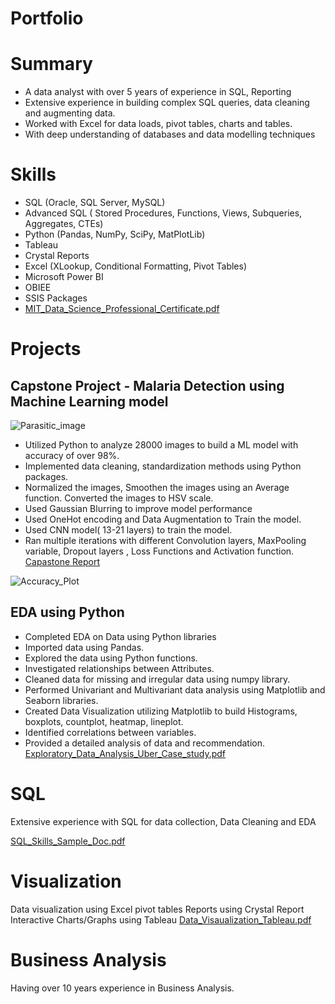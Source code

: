 # Portfolio
# Summary
-	A data analyst with over 5 years of experience in SQL, Reporting
-	Extensive experience in building complex SQL queries, data cleaning and augmenting data.
-	Worked with Excel for data loads, pivot tables, charts and tables.
-	With deep understanding of databases and data modelling techniques

# Skills
* SQL (Oracle, SQL Server, MySQL)
*	Advanced SQL ( Stored Procedures, Functions, Views, Subqueries, Aggregates, CTEs)
*	Python (Pandas, NumPy, SciPy, MatPlotLib)
*	Tableau
*	Crystal Reports
*	Excel (XLookup, Conditional Formatting, Pivot Tables)
*	Microsoft Power BI
*	OBIEE
*	SSIS Packages  
*	[MIT_Data_Science_Professional_Certificate.pdf](https://github.com/user-attachments/files/18304066/MIT_Data_Science_Professional_Certificate.pdf)

# Projects
## Capstone Project - Malaria Detection using Machine Learning model
![Parasitic_image](https://github.com/user-attachments/assets/03ab4689-92f7-43f4-87b3-a28aab754735)

*	Utilized Python to analyze 28000 images to build a ML model with accuracy of over 98%.
*	Implemented data cleaning, standardization methods using Python packages. 
*	Normalized the images, Smoothen the images using an Average function. Converted the images to HSV scale.
*	Used Gaussian Blurring to improve model performance
*	Used OneHot encoding and Data Augmentation to Train the model.
*	Used CNN model( 13-21 layers) to train the model.
*	Ran multiple iterations with different Convolution layers, MaxPooling variable, Dropout layers , Loss Functions and Activation function.
[Capastone Report](https://github.com/sourimva/Portfolio/blob/f1ec7b2ca9767db54551d5fdd1c9551fa856c884/Capstone_Malaria_Detection_DeepLearning_Final_Presentation.pdf)  
  
![Accuracy_Plot](https://github.com/user-attachments/assets/5e70a614-3bb1-4543-9897-4445d5d86ad8)

## EDA using Python
*	Completed EDA on Data using Python libraries
*	Imported data using Pandas.
*	Explored the data using Python functions.
*	Investigated relationships between Attributes. 
*	Cleaned data for missing and irregular data using numpy library.
*	Performed Univariant and Multivariant data analysis using Matplotlib and Seaborn libraries.
*	Created Data Visualization utilizing Matplotlib to build Histograms, boxplots, countplot, heatmap, lineplot.
*	Identified correlations between variables. 
*	Provided a detailed analysis of data and recommendation.
[Exploratory_Data_Analysis_Uber_Case_study.pdf](https://github.com/user-attachments/files/18324159/Exploratory_Data_Analysis_Uber_Case_study.pdf)


# SQL
Extensive experience with SQL for data collection, Data Cleaning and EDA

[SQL_Skills_Sample_Doc.pdf](https://github.com/user-attachments/files/18321960/SQL_Skills_Sample_Doc.pdf)



# Visualization
Data visualization using Excel pivot tables
Reports using Crystal Report
Interactive Charts/Graphs using Tableau
[Data_Visaualization_Tableau.pdf](https://github.com/user-attachments/files/18321999/Data_Visaualization_Tableau.pdf)

# Business Analysis 
Having over 10 years experience in Business Analysis.

